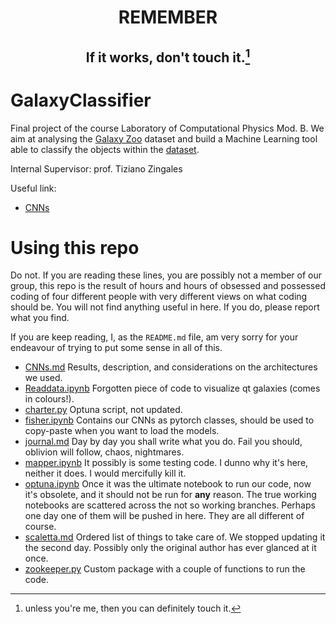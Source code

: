 # <p align='center'> REMEMBER </p>
## <p align='center'> If it works, don't touch it.[^1] </p>
[^1]: unless you're me, then you can definitely touch it.


# GalaxyClassifier
Final project of the course Laboratory of Computational Physics Mod. B. We aim at analysing the [Galaxy Zoo](https://www.zooniverse.org/projects/zookeeper/galaxy-zoo/classify) dataset and build a Machine Learning tool able to classify the objects within the [dataset](https://www.kaggle.com/competitions/galaxy-zoo-the-galaxy-challenge/data). 

Internal Supervisor: prof. Tiziano Zingales

Useful link:

- [CNNs](https://www.tensorflow.org/tutorials/images/cnn)


# Using this repo
Do not. If you are reading these lines, you are possibly not a member of our group, this repo is the result of hours and hours of obsessed and possessed coding of four different people with very different views on what coding should be. You will not find anything useful in here. If you do, please report what you find. 

If you are keep reading, I, as the `README.md` file, am very sorry for your endeavour of trying to put some sense in all of this.

* [CNNs.md](https://github.com/margherita-lera/GalaxyClassifier/blob/main/CNNs.md) Results, description, and considerations on the architectures we used.
* [Readdata.ipynb](https://github.com/margherita-lera/GalaxyClassifier/blob/main/Readdata.ipynb) Forgotten piece of code to visualize qt galaxies (comes in colours!).
* [charter.py](https://github.com/margherita-lera/GalaxyClassifier/blob/main/charter.py) Optuna script, not updated.
* [fisher.ipynb](https://github.com/margherita-lera/GalaxyClassifier/blob/main/fisher.ipynb) Contains our CNNs as pytorch classes, should be used to copy-paste when you want to load the models.
* [journal.md](https://github.com/margherita-lera/GalaxyClassifier/blob/main/journal.md) Day by day you shall write what you do. Fail you should, oblivion will follow, chaos, nightmares.
* [mapper.ipynb](https://github.com/margherita-lera/GalaxyClassifier/blob/main/mapper.ipynb) It possibly is some testing code. I dunno why it's here, neither it does. I would mercifully kill it.
* [optuna.ipynb](https://github.com/margherita-lera/GalaxyClassifier/blob/main/optuna.ipynb) Once it was the ultimate notebook to run our code, now it's obsolete, and it should not be run for **any** reason. The true working notebooks are scattered across the not so working branches. Perhaps one day one of them will be pushed in here. They are all different of course.
* [scaletta.md](https://github.com/margherita-lera/GalaxyClassifier/blob/main/scaletta.md) Ordered list of things to take care of. We stopped updating it the second day. Possibly only the original author has ever glanced at it once.
* [zookeeper.py](https://github.com/margherita-lera/GalaxyClassifier/blob/main/zookeeper.py) Custom package with a couple of functions to run the code.
